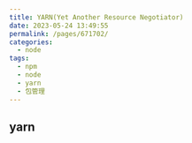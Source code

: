 ```yaml
---
title: YARN(Yet Another Resource Negotiator)
date: 2023-05-24 13:49:55
permalink: /pages/671702/
categories:
  - node
tags:
  - npm
  - node
  - yarn
  - 包管理
---
```


## yarn
